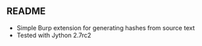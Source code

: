 ## README ##

* Simple Burp extension for generating hashes from source text
* Tested with Jython 2.7rc2

